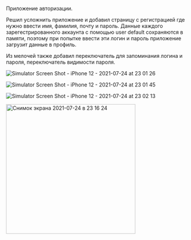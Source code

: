 Приложение авторизации.

Решил усложнить приложение и добавил страницу с регистрацией где нужно ввести имя, фамилия, почту и пароль.
Данные каждого зарегестрированного аккаунта с помощью user default сохраняются в памяти, поэтому при попытке
ввести эти логин и пароль приложение загрузит данные в профиль.

Из мелочей также добавил переключатель для запоминания логина и пароля, переключатель видимости пароля.

![Simulator Screen Shot - iPhone 12 - 2021-07-24 at 23 01 26](https://user-images.githubusercontent.com/70961793/126877477-dd88187a-0672-4967-b365-715472cace84.png)


![Simulator Screen Shot - iPhone 12 - 2021-07-24 at 23 01 45](https://user-images.githubusercontent.com/70961793/126877478-a47fe282-96dd-4025-9141-30e3042cb017.png)


![Simulator Screen Shot - iPhone 12 - 2021-07-24 at 23 02 13](https://user-images.githubusercontent.com/70961793/126877481-c07e811f-bf8f-472a-a7d2-85f61dd784e6.png)

<img width="355" alt="Снимок экрана 2021-07-24 в 23 16 24" src="https://user-images.githubusercontent.com/70961793/126877708-f72a6232-070b-425d-85ac-08e334b49c5e.png">

